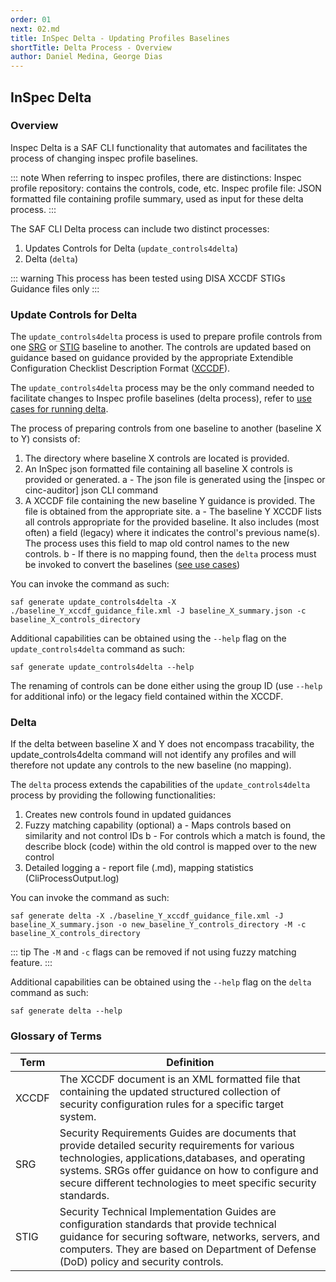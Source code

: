 ```yaml
---
order: 01
next: 02.md
title: InSpec Delta - Updating Profiles Baselines
shortTitle: Delta Process - Overview
author: Daniel Medina, George Dias
---
```


## InSpec Delta

### Overview

Inspec Delta is a SAF CLI functionality that automates and facilitates the process of changing inspec profile baselines.

::: note
When referring to inspec profiles, there are distinctions:
Inspec profile repository: contains the controls, code, etc.
Inspec profile file: JSON formatted file containing profile summary, used as input for these delta process.
:::

The SAF CLI Delta process can include two distinct processes:
1. Updates Controls for Delta (`update_controls4delta`)
2. Delta (`delta`)

::: warning
This process has been tested using DISA XCCDF STIGs Guidance files only
:::

### Update Controls for Delta

The `update_controls4delta` process is used to prepare profile controls from one [SRG](#glossary-of-terms) or [STIG](#glossary-of-terms) baseline to another. The controls are updated based on guidance based on guidance provided by the appropriate Extendible Configuration Checklist Description Format ([XCCDF](#glossary-of-terms)).

The `update_controls4delta` process may be the only command needed to facilitate changes to Inspec profile baselines (delta process), refer to [use cases for running delta](./02.html#use-cases-for-running-delta).

The process of preparing controls from one baseline to another (baseline X to Y) consists of:

1. The directory where baseline X controls are located is provided.
2. An InSpec json formatted file containing all baseline X controls is provided or generated.
    a - The json file is generated using the [inspec or cinc-auditor] json CLI command
3. A XCCDF file containing the new baseline Y guidance is provided. The file is obtained from the appropriate site.
    a - The baseline Y XCCDF lists all controls appropriate for the provided baseline. It also includes (most often) a field (legacy) where it indicates the control's previous name(s). The process uses this field to map old control names to the new controls.
    b - If there is no mapping found, then the `delta` process must be invoked to convert the baselines ([see use cases](./02.html#use-cases-for-running-delta))

You can invoke the command as such:
```shell
saf generate update_controls4delta -X ./baseline_Y_xccdf_guidance_file.xml -J baseline_X_summary.json -c baseline_X_controls_directory
```

Additional capabilities can be obtained using the `--help` flag on the `update_controls4delta` command as such:
```shell
saf generate update_controls4delta --help
```

The renaming of controls can be done either using the group ID (use `--help` for additional info) or the legacy field contained within the XCCDF. 

### Delta

If the delta between baseline X and Y does not encompass tracability, the update_controls4delta command will not identify any profiles and will therefore not update any controls to the new baseline (no mapping). 

The `delta` process extends the capabilities of the `update_controls4delta` process by providing the following functionalities:

1. Creates new controls found in updated guidances
2. Fuzzy matching capability (optional)
    a - Maps controls based on similarity and not control IDs
    b - For controls which a match is found, the describe block (code) within the old control is mapped over to the new control
3. Detailed logging
    a - report file (.md), mapping statistics (CliProcessOutput.log)

You can invoke the command as such:
```shell
saf generate delta -X ./baseline_Y_xccdf_guidance_file.xml -J baseline_X_summary.json -o new_baseline_Y_controls_directory -M -c baseline_X_controls_directory
```
::: tip
The `-M` and `-c` flags can be removed if not using fuzzy matching feature.
:::

Additional capabilities can be obtained using the `--help` flag on the `delta` command as such:
```shell
saf generate delta --help
```

### Glossary of Terms

|Term |Definition|
|------|-----------|
|XCCDF| The XCCDF document is an XML formatted file that containing the updated structured collection of security configuration rules for a specific target system. |
|SRG| Security Requirements Guides are documents that provide detailed security requirements for various technologies, applications,databases, and operating systems. SRGs offer guidance on how to configure and secure different technologies to meet specific security standards. |
|STIG|Security Technical Implementation Guides are configuration standards that provide technical guidance for securing software, networks, servers, and computers. They are based on Department of Defense (DoD) policy and security controls. |